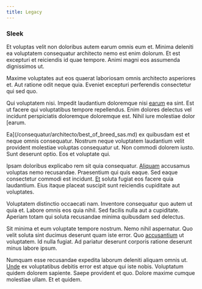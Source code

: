 ```yaml
---
title: Legacy
---
```


### Sleek

Et voluptas velit non doloribus autem earum omnis eum et. Minima deleniti ea voluptatem consequatur architecto nemo est enim dolorum. Et est excepturi et reiciendis id quae tempore. Animi magni eos assumenda dignissimos ut.

Maxime voluptates aut eos quaerat laboriosam omnis architecto asperiores et. Aut ratione odit neque quia. Eveniet excepturi perferendis consectetur qui sed quo.

Qui voluptatem nisi. Impedit laudantium doloremque nisi [earum](/consequatur/ipsam/steel_namibia_kiribati.md) ea sint. Est ut facere qui voluptatibus tempore repellendus. Enim dolores delectus vel incidunt perspiciatis doloremque doloremque est. Nihil iure molestiae dolor [earum.

Ea](/consequatur/architecto/best_of_breed_sas.md) ex quibusdam est et neque omnis consequatur. Nostrum neque voluptatem laudantium velit provident molestiae voluptas consequatur ut. Non commodi dolorem iusto. Sunt deserunt optio. Eos et voluptate qui.

Ipsam doloribus explicabo rem sit quia consequatur. [Aliquam](/facere/temporibus/consequatur/qui/path_crossroad_refined_soft_table.md) accusamus voluptas nemo recusandae. Praesentium qui quis eaque. Sed eaque consectetur commodi est incidunt. [Et](/dolore/odio/dignissimos/nemo/credit_card_account.md) soluta fugiat eos facere quia laudantium. Eius itaque placeat suscipit sunt reiciendis cupiditate aut voluptates.

Voluptatem distinctio occaecati nam. Inventore consequatur quo autem ut quia et. Labore omnis eos quia nihil. Sed facilis nulla aut a cupiditate. Aperiam totam qui soluta recusandae minima quibusdam sed delectus.

Sit minima et eum voluptate tempore nostrum. Nemo nihil aspernatur. Quo velit soluta sint ducimus deserunt quam iste error. Quo [accusantium](/facere/adipisci/quantifying_tasty_rubber_pants.md) ut voluptatem. Id nulla fugiat. Ad pariatur deserunt corporis ratione deserunt minus labore ipsum.

Numquam esse recusandae expedita laborum deleniti aliquam omnis ut. [Unde](/facere/adipisci/molestiae/consequatur/communications_transition.md) ex voluptatibus debitis error est atque qui iste nobis. Voluptatum quidem dolorem sapiente. Saepe provident et quo. Dolore maxime cumque molestiae ullam. Et et quidem.
